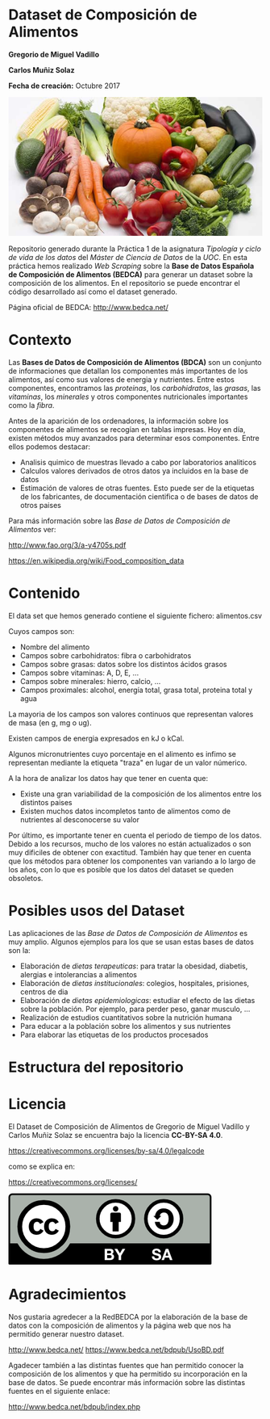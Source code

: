 # Dataset de Composición de Alimentos
**Gregorio de Miguel Vadillo** 

**Carlos Muñiz Solaz**

**Fecha de creación:** Octubre 2017

![Alt text](/images/logo/Food-composition.jpg?raw=true)

Repositorio generado durante la Práctica 1 de la asignatura *Tipología y ciclo de vida de los datos* del *Máster de Ciencia de Datos* de la *UOC*. En esta práctica hemos realizado *Web Scraping* sobre la **Base de Datos Española de Composición de Alimentos (BEDCA)** para generar un dataset sobre la composición de los alimentos. En el repositorio se puede encontrar el código desarrollado así como el dataset generado. 

Página oficial de BEDCA: http://www.bedca.net/

# Contexto

Las **Bases de Datos de Composición de Alimentos (BDCA)** son un conjunto de informaciones que detallan los componentes más importantes de los alimentos, así como sus valores de energia y nutrientes. Entre estos componentes, encontramos las *proteinas*, los *carbohidratos*, las *grasas*, las *vitaminas*, los *minerales* y otros componentes nutricionales importantes como la *fibra*.

Antes de la aparición de los ordenadores, la información sobre los componentes de alimentos se recogían en tablas impresas. Hoy en día, existen métodos muy avanzados para determinar esos componentes. Entre ellos podemos destacar:
* Analisis quimico de muestras llevado a cabo por laboratorios analiticos
* Calculos valores derivados de otros datos ya incluidos en la base de datos
* Estimación de valores de otras fuentes. Esto puede ser de la etiquetas de los fabricantes, de documentación cientifica o de bases de datos de otros paises

Para más información sobre las *Base de Datos de Composición de Alimentos* ver:

http://www.fao.org/3/a-y4705s.pdf

https://en.wikipedia.org/wiki/Food_composition_data

# Contenido
El data set que hemos generado contiene el siguiente fichero:
alimentos.csv

Cuyos campos son:

* Nombre del alimento
* Campos sobre carbohidratos: fibra o carbohidratos
* Campos sobre grasas: datos sobre los distintos ácidos grasos
* Campos sobre vitaminas: A, D, E, ...
* Campos sobre minerales: hierro, calcio,  ...
* Campos proximales: alcohol, energía total, grasa total, proteina total y agua

La mayoria de los campos son valores continuos que representan valores de masa (en g, mg o ug).

Existen campos de energia expresados en kJ o kCal.

Algunos micronutrientes cuyo porcentaje en el alimento es infimo se representan mediante la etiqueta "traza" en lugar de un valor númerico.

A la hora de analizar los datos hay que tener en cuenta que:
* Existe una gran variabilidad de la composición de los alimentos entre los distintos paises
* Existen muchos datos incompletos tanto de alimentos como de nutrientes al desconocerse su valor

Por último, es importante tener en cuenta el periodo de tiempo de los datos. Debido a los recursos, mucho de los valores no están actualizados o son muy dificiles de obtener con exactitud. También hay que tener en cuenta que los métodos para obtener los componentes van variando a lo largo de los años, con lo que es posible que los datos del dataset se queden obsoletos.

# Posibles usos del Dataset

Las aplicaciones de las *Base de Datos de Composición de Alimentos* es muy amplio. Algunos ejemplos para los que se usan estas bases de datos son la:

* Elaboración de *dietas terapeuticas*: para tratar la obesidad, diabetis, alergias e intolerancias a alimentos
* Elaboración de *dietas institucionales*: colegios, hospitales, prisiones, centros de dia
* Elaboración de *dietas epidemiologicas*: estudiar el efecto de las dietas sobre la población. Por ejemplo, para perder peso, ganar musculo, ...
* Realización de estudios cuantitativos sobre la nutrición humana
* Para educar a la población sobre los alimentos y sus nutrientes
* Para elaborar las etiquetas de los productos procesados

# Estructura del repositorio

# Licencia

El Dataset de Composición de Alimentos de Gregorio de Miguel Vadillo y Carlos Muñiz Solaz se encuentra bajo la licencia **CC-BY-SA 4.0**.

https://creativecommons.org/licenses/by-sa/4.0/legalcode

como se explica en:

https://creativecommons.org/licenses/

![Alt text](/images/copyright/by-sa.png?raw=true)

# Agradecimientos

Nos gustaria agredecer a la RedBEDCA por la elaboración de la base de datos con la composición de alimentos y la página web que nos ha permitido generar nuestro dataset.

http://www.bedca.net/
https://www.bedca.net/bdpub/UsoBD.pdf

Agadecer también a las distintas fuentes que han permitido conocer la composición de los alimentos y que ha permitido su incorporación en la base de datos. Se puede encontrar más información sobre las distintas fuentes en el siguiente enlace:

http://www.bedca.net/bdpub/index.php








